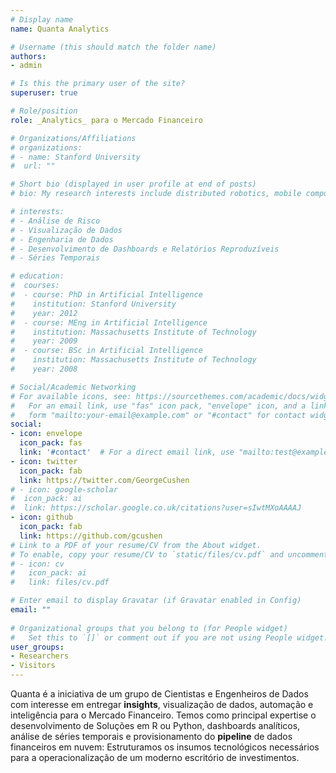 ```yaml
---
# Display name
name: Quanta Analytics

# Username (this should match the folder name)
authors:
- admin

# Is this the primary user of the site?
superuser: true

# Role/position
role: _Analytics_ para o Mercado Financeiro 

# Organizations/Affiliations
# organizations: 
# - name: Stanford University
#  url: ""

# Short bio (displayed in user profile at end of posts)
# bio: My research interests include distributed robotics, mobile computing and programmable matter.

# interests:
# - Análise de Risco
# - Visualização de Dados
# - Engenharia de Dados
# - Desenvolvimento de Dashboards e Relatórios Reproduzíveis
# - Séries Temporais

# education:
#  courses:
#  - course: PhD in Artificial Intelligence
#    institution: Stanford University
#    year: 2012
#  - course: MEng in Artificial Intelligence
#    institution: Massachusetts Institute of Technology
#    year: 2009
#  - course: BSc in Artificial Intelligence
#    institution: Massachusetts Institute of Technology
#    year: 2008

# Social/Academic Networking
# For available icons, see: https://sourcethemes.com/academic/docs/widgets/#icons
#   For an email link, use "fas" icon pack, "envelope" icon, and a link in the
#   form "mailto:your-email@example.com" or "#contact" for contact widget.
social:
- icon: envelope
  icon_pack: fas
  link: '#contact'  # For a direct email link, use "mailto:test@example.org".
- icon: twitter
  icon_pack: fab
  link: https://twitter.com/GeorgeCushen
# - icon: google-scholar
#  icon_pack: ai
#  link: https://scholar.google.co.uk/citations?user=sIwtMXoAAAAJ
- icon: github
  icon_pack: fab
  link: https://github.com/gcushen
# Link to a PDF of your resume/CV from the About widget.
# To enable, copy your resume/CV to `static/files/cv.pdf` and uncomment the lines below.  
# - icon: cv
#   icon_pack: ai
#   link: files/cv.pdf

# Enter email to display Gravatar (if Gravatar enabled in Config)
email: ""
  
# Organizational groups that you belong to (for People widget)
#   Set this to `[]` or comment out if you are not using People widget.  
user_groups:
- Researchers
- Visitors
---
```


Quanta é a iniciativa de um grupo de Cientistas e Engenheiros de Dados com interesse em entregar __insights__, visualização de dados, automação e inteligência para o Mercado Financeiro. Temos como principal expertise o desenvolvimento de Soluções em R ou Python, dashboards analíticos, análise de séries temporais e provisionamento do __pipeline__ de dados financeiros em nuvem: Estruturamos os insumos tecnológicos necessários para a operacionalização de um moderno escritório de investimentos.   
